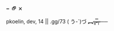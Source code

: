                                                                           🗕 🗗 🗙
pkoelin, dev, 14 || .gg/73
( う-´)づ ︻╦̵̵̿╤──
